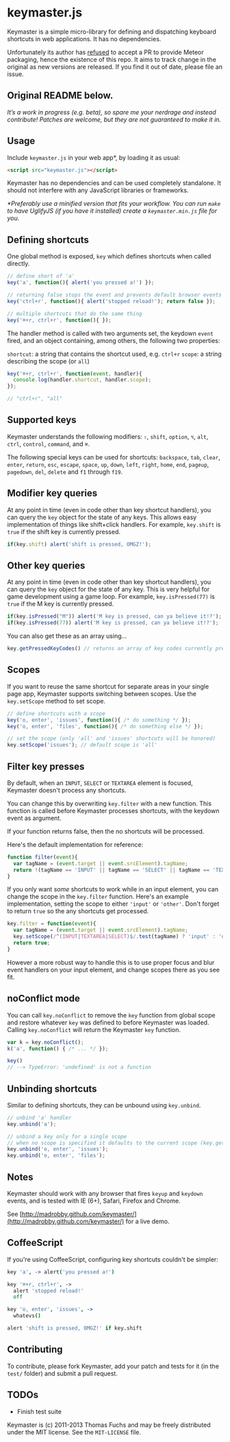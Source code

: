 # keymaster.js

Keymaster is a simple micro-library for defining and dispatching keyboard
shortcuts in web applications. It has no dependencies.

Unfortunately its author has [refused](https://github.com/madrobby/keymaster/pull/140#issuecomment-64895499)
to accept a PR to provide Meteor packaging, hence the existence of this repo.
It aims to track change in the original as new versions are released.
If you find it out of date, please file an issue.

Original README below.
-----


*It’s a work in progress (e.g. beta), so spare me your nerdrage and instead
contribute! Patches are welcome, but they are not guaranteed to make
it in.*

## Usage

Include `keymaster.js` in your web app*, by loading it as usual:

```html
<script src="keymaster.js"></script>
```

Keymaster has no dependencies and can be used completely standalone.
It should not interfere with any JavaScript libraries or frameworks.

_*Preferably use a minified version that fits your workflow. You can
run `make` to have UglifyJS (if you have it installed) create a
`keymaster.min.js` file for you._

## Defining shortcuts

One global method is exposed, `key` which defines shortcuts when
called directly.

```javascript
// define short of 'a'
key('a', function(){ alert('you pressed a!') });

// returning false stops the event and prevents default browser events
key('ctrl+r', function(){ alert('stopped reload!'); return false });

// multiple shortcuts that do the same thing
key('⌘+r, ctrl+r', function(){ });
```

The handler method is called with two arguments set, the keydown `event` fired, and
an object containing, among others, the following two properties:

`shortcut`: a string that contains the shortcut used, e.g. `ctrl+r`
`scope`: a string describing the scope (or `all`)

```javascript
key('⌘+r, ctrl+r', function(event, handler){
  console.log(handler.shortcut, handler.scope);
});

// "ctrl+r", "all"
```


## Supported keys

Keymaster understands the following modifiers:
`⇧`, `shift`, `option`, `⌥`, `alt`, `ctrl`, `control`, `command`, and `⌘`.

The following special keys can be used for shortcuts:
`backspace`, `tab`, `clear`, `enter`, `return`, `esc`, `escape`, `space`,
`up`, `down`, `left`, `right`, `home`, `end`, `pageup`, `pagedown`, `del`, `delete`
and `f1` through `f19`.


## Modifier key queries

At any point in time (even in code other than key shortcut handlers),
you can query the `key` object for the state of any keys. This
allows easy implementation of things like shift+click handlers. For example,
`key.shift` is `true` if the shift key is currently pressed.

```javascript
if(key.shift) alert('shift is pressed, OMGZ!');
```


## Other key queries

At any point in time (even in code other than key shortcut handlers),
you can query the `key` object for the state of any key. This
is very helpful for game development using a game loop. For example,
`key.isPressed(77)` is `true` if the M key is currently pressed.

```javascript
if(key.isPressed("M")) alert('M key is pressed, can ya believe it!?');
if(key.isPressed(77)) alert('M key is pressed, can ya believe it!?');
```

You can also get these as an array using...
```javascript
key.getPressedKeyCodes() // returns an array of key codes currently pressed
```


## Scopes

If you want to reuse the same shortcut for separate areas in your single page app,
Keymaster supports switching between scopes. Use the `key.setScope` method to set scope.

```javascript
// define shortcuts with a scope
key('o, enter', 'issues', function(){ /* do something */ });
key('o, enter', 'files', function(){ /* do something else */ });

// set the scope (only 'all' and 'issues' shortcuts will be honored)
key.setScope('issues'); // default scope is 'all'
```


## Filter key presses

By default, when an `INPUT`, `SELECT` or `TEXTAREA` element is focused, Keymaster doesn't process any shortcuts.

You can change this by overwriting `key.filter` with a new function. This function is called before
Keymaster processes shortcuts, with the keydown event as argument.

If your function returns false, then the no shortcuts will be processed.

Here's the default implementation for reference:

```javascript
function filter(event){
  var tagName = (event.target || event.srcElement).tagName;
  return !(tagName == 'INPUT' || tagName == 'SELECT' || tagName == 'TEXTAREA');
}
```

If you only want _some_ shortcuts to work while in an input element, you can change the scope in the
`key.filter` function. Here's an example implementation, setting the scope to either `'input'` or `'other'`.
Don't forget to return `true` so the any shortcuts get processed.

```javascript
key.filter = function(event){
  var tagName = (event.target || event.srcElement).tagName;
  key.setScope(/^(INPUT|TEXTAREA|SELECT)$/.test(tagName) ? 'input' : 'other');
  return true;
}
```

However a more robust way to handle this is to use proper
focus and blur event handlers on your input element, and change scopes there as you see fit.


## noConflict mode

You can call ```key.noConflict``` to remove the ```key``` function from global scope and restore whatever ```key``` was defined to before Keymaster was loaded. Calling ```key.noConflict``` will return the Keymaster ```key``` function.

```javascript
var k = key.noConflict();
k('a', function() { /* ... */ });

key()
// --> TypeError: 'undefined' is not a function
```


## Unbinding shortcuts

Similar to defining shortcuts, they can be unbound using `key.unbind`.

```javascript
// unbind 'a' handler
key.unbind('a');

// unbind a key only for a single scope
// when no scope is specified it defaults to the current scope (key.getScope())
key.unbind('o, enter', 'issues');
key.unbind('o, enter', 'files');
```


## Notes

Keymaster should work with any browser that fires `keyup` and `keydown` events,
and is tested with IE (6+), Safari, Firefox and Chrome.

See [http://madrobby.github.com/keymaster/](http://madrobby.github.com/keymaster/) for a live demo.


## CoffeeScript

If you're using CoffeeScript, configuring key shortcuts couldn't be simpler:

```coffeescript
key 'a', -> alert('you pressed a!')

key '⌘+r, ctrl+r', ->
  alert 'stopped reload!'
  off

key 'o, enter', 'issues', ->
  whatevs()

alert 'shift is pressed, OMGZ!' if key.shift
```


## Contributing

To contribute, please fork Keymaster, add your patch and tests for it (in the `test/` folder) and
submit a pull request.

## TODOs

* Finish test suite

Keymaster is (c) 2011-2013 Thomas Fuchs and may be freely distributed under the MIT license.
See the `MIT-LICENSE` file.
